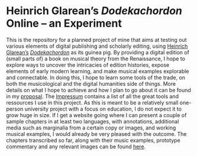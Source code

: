 # Heinrich Glarean’s *Dodekachordon* Online – an Experiment
This is the repository for a planned project of mine that aims at testing out various elements of digital publishing and scholarly editing, using [Heinrich Glarean’s](https://en.wikipedia.org/wiki/Heinrich_Glarean) [*Dodekachordon*](https://imslp.org/wiki/Dodecachordon_(Glareanus,_Henricus)) as its guinea pig.
By providing a digital edition of (small parts of) a book on musical theory from the Renaissance, I hope to explore ways to uncover the intricacies of edition histories, expose elements of early modern learning, and make musical examples explorable and connectable.
In doing this, I hope to learn some tools of the trade, on both the musicological and the digital humanities side of things.
More details on what I hope to achieve and how I plan to go about it can be found in my [proposal](data/site/meta/Proposal.md). The [Impressum](data/site/meta/Impressum.md) contains a list of all the great tools and ressources I use in this project.
As this is meant to be a relatively small one-person university project with a focus on education, I do not expect it to grow huge in size. If I get a website going where I can present a couple of sample chapters in at least two languages, with annotations, additional media such as marginalia from a certain copy or images, and working musical examples, I would already be very pleased with the outcome. The chapters transcribed so far, along with their music examples, prototype commentary and any relevant images can be found [here](https://github.com/umj95/Glarean_Dodekachordon_Text).
